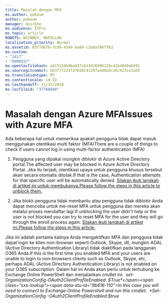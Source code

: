 ```yaml
---
title: Masalah dengan MFA
ms.author: pebaum
author: pebaum
manager: mnirkhe
ms.audience: ITPro
ms.topic: article
ROBOTS: NOINDEX, NOFOLLOW
localization_priority: Normal
ms.assetid: 63f7d676-7cd9-4549-ba84-c3a8a7867f63
ms.custom:
- "2417"
- "9000557"
ms.openlocfilehash: a415116b9ba437cb13426896119cd1b40d9ab491
ms.sourcegitcommit: b43f77221f47b50c41197a448a9c26c423ce1ad5
ms.translationtype: MT
ms.contentlocale: id-ID
ms.lasthandoff: 11/15/2019
ms.locfileid: "37768840"
---
```

# <a name="issues-with-azure-mfa"></a><span data-ttu-id="9b616-102">Masalah dengan Azure MFA</span><span class="sxs-lookup"><span data-stu-id="9b616-102">Issues with Azure MFA</span></span>
<span data-ttu-id="9b616-103">Ada beberapa hal untuk memeriksa apakah pengguna tidak dapat masuk menggunakan otentikasi multi faktor (MFA)</span><span class="sxs-lookup"><span data-stu-id="9b616-103">There are a couple of things to check if users cannot log in using multi-factor authentication (MFA)</span></span>

1. <span data-ttu-id="9b616-104">Pengguna yang dipakai mungkin diblokir di Azure Active Directory portal.</span><span class="sxs-lookup"><span data-stu-id="9b616-104">The affected user may be blocked in Azure Active Directory Portal.</span></span> <span data-ttu-id="9b616-105">Jika itu terjadi, otentikasi upaya untuk pengguna khusus tersebut akan secara otomatis ditolak.</span><span class="sxs-lookup"><span data-stu-id="9b616-105">If that is the case, Authentication attempts for that specific user will be automatically denied.</span></span> [<span data-ttu-id="9b616-106">Silakan ikuti langkah di artikel ini untuk membukanya.</span><span class="sxs-lookup"><span data-stu-id="9b616-106">Please follow the steps in this article to unblock them.</span></span>](https://docs.microsoft.com/azure/active-directory/authentication/howto-mfa-mfasettings#block-and-unblock-users)

2. <span data-ttu-id="9b616-107">Jika blokir pengguna tidak membantu atau pengguna tidak diblokir Anda dapat mencoba untuk me-reset MFA untuk pengguna dan mereka akan melalui proses mendaftar lagi.</span><span class="sxs-lookup"><span data-stu-id="9b616-107">If unblocking the user didn't help or the user is not blocked you can try to reset MFA for the user and they will go through the enroll process again.</span></span> [<span data-ttu-id="9b616-108">Silakan ikuti langkah di artikel ini.</span><span class="sxs-lookup"><span data-stu-id="9b616-108">Please follow the steps in this article.</span></span>](https://docs.microsoft.com/azure/active-directory/authentication/howto-mfa-userdevicesettings#require-users-to-provide-contact-methods-again)

<span data-ttu-id="9b616-109">Jika ini adalah pertama kalinya Anda mengaktifkan MFA dan pengguna tidak dapat login ke klien non-browser seperti Outlook, Skype, dll, mungkin ADAL (Active Directory Authentication Library) tidak diaktifkan pada langganan O365 Anda.</span><span class="sxs-lookup"><span data-stu-id="9b616-109">If this is the first time you enabled MFA and your users are unable to login to non-browsers clients such as Outlook, Skype, etc, perhaps ADAL (Active Directory Authentication Library) is not enabled on your O365 subscription.</span></span> <span data-ttu-id="9b616-110">Dalam hal ini Anda akan perlu untuk terhubung ke Exchange Online PowerShell dan menjalankan cmdlet ini:  *set-OrganizationConfig-OAuth2ClientProfileEnabled: $True*</span><span class="sxs-lookup"><span data-stu-id="9b616-110">In this case you will need to connect to Exchange Online Powershell and run this cmdlet:  *Set-OrganizationConfig -OAuth2ClientProfileEnabled:$true*</span></span>